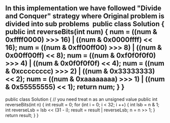 In this implementation we have followed "Divide and Conquer" strategy where Original problem is divided into sub problems
​
public class Solution {
public int reverseBits(int num) {
num = ((num & 0xffff0000) >>> 16) | ((num & 0x0000ffff) << 16);
num = ((num & 0xff00ff00) >>> 8) | ((num & 0x00ff00ff) << 8);
num = ((num & 0xf0f0f0f0) >>> 4) | ((num & 0x0f0f0f0f) << 4);
num = ((num & 0xcccccccc) >>> 2) | ((num & 0x33333333) << 2);
num = ((num & 0xaaaaaaaa) >>> 1) | ((num & 0x55555555) << 1);
return num;
}
}
---------------------------------------------------------
public class Solution {
// you need treat n as an unsigned value
public int reverseBits(int n) {
int result = 0;
for (int i = 0; i < 32; i ++) {
int lsb = n & 1;
int reverseLsb = lsb << (31 - i);
result = result | reverseLsb;
n = n >> 1;
}
return result;
}
}